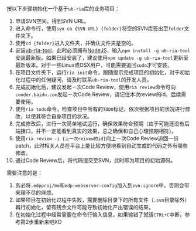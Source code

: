 按以下步骤初始化一个基于`ub-ria`库的业务项目：

1. 申请SVN空间，得到SVN URL。
2. 进入命令行，使用`svn co {SVN URL} {folder}`将空的SVN库签出至`folder`文件夹下。
3. 使用`cd {folder}`进入文件夹，并确认文件夹是空的。
4. 安装[ub-ria-tool](https://github.com/ecomfe/ub-ria-tool)，此时必须拥有[NodeJS](http://nodejs.org/)，输入`npm install -g ub-ria-tool`安装最新版。如果已经安装了，建议使用`npm update -g ub-ria-tool`更新至最新版本。对于一些Linux或OSX用户，可能需要追回`sudo`才可安装。
5. 在项目文件夹下，运行`ria init`命令，跟随提示完成项目的初始化，对于初始化过程中的任何疑问，请及时联系`ub-ria-tool`的开发人员。
6. 完成初始化后，建议发起一次Code Review，使用`ria review`命令可向`cooder.baidu.com`发起一次Code Review，请记住本次review的id，后续需要使用。
7. 使用`ria todo`命令，检查项目中所有的`TODO`标记，依次根据项目的状况进行修改，以使其符合自身项目的状况。
8. 完成修改后，进行一次简单地试运行，确保效果符合预期（由于可能还没有后端接口，并不一定能看到真实的效果，总之确保和自己心理预期相符）。
9. 使用`ria review -i {上一次reivew的id}`向上一次Code Review追回一份patch，此时相关人员在平台上能比较方便地看到自动生成的代码之外有哪些修改。
10. 通过Code Review后，将代码提交至SVN，此时即为项目的初始源码。

需要注意的是：

1. 务必将`.edpproj/me`和`edp-webserver-config`加入到`svn:ignore`中，否则会带来理不尽的麻烦。
2. 如果项目在初始化过程中失败，需要删除目录下的所有文件（`.svn`目录除外）再行初始化，留有残余文件可能导致初始化产出错误的结果。
3. 在初始化过程中经常需要在命令行输入信息，如果输错了就请`CTRL+C`中断，参考第2步重新来吧XD